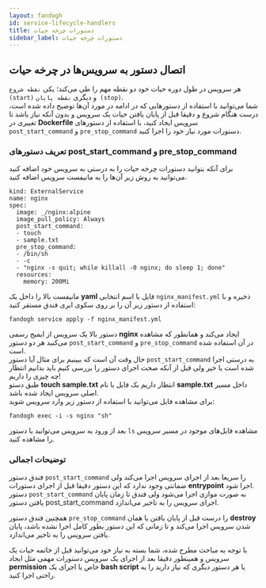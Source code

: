 ```yaml
---
layout: fandogh
id: service-lifecycle-handlers
title: دستورات چرخه حیات
sidebar_label: دستورات چرخه حیات
---
```



## اتصال دستور به سرویس‌ها در چرخه‌ حیات

هر سرویس در طول دوره حیات خود دو نقطه مهم را طی می‌کند؛ یکی `نقطه شروع (start)`  و دیگری `نقطه پایان (stop)`.\
شما می‌توانید با استفاده از دستورهایی که در ادامه در مورد آن‌ها توضیح داده‌ شده است، درست هنگام شروع و دقیقا قبل از پایان یافتن حیات یک سرویس و بدون آنکه نیاز باشد تا تغییری در **Dockerfile** سرویس ایجاد کنید، با استفاده از دستورهای `post_start_command` و `pre_stop_command` دستورات مورد نیاز خود را اجرا کنید.

### تعریف دستورهای post_start_command و pre_stop_command
برای آنکه بتوانید دستورات چرخه حیات را به درستی به سرویس خود اضافه‌ کنید می‌توانید به روش زیر آن‌ها را به مانیفست سرویس اضافه کنید.

```
kind: ExternalService
name: nginx
spec:
  image: _/nginx:alpine
  image_pull_policy: Always
  post_start_command:
  - touch
  - sample.txt
  pre_stop_command:
  - /bin/sh
  - -c
  - "nginx -s quit; while killall -0 nginx; do sleep 1; done"
  resources:
    memory: 200Mi
```
مانیفست بالا را داخل یک **yaml** فایل با اسم انتخابی `nginx_manifest.yml` ذخیره و با استفاده از دستور زیر آن را بر روی سکوی ابری فندق مستقر کنید:
```
fandogh service apply -f nginx_manifest.yml
```
دستور بالا یک سرویس از ایمیج رسمی **nginx** ایجاد می‌کند و همانطور که مشاهده می‌کنید هر دو دستور `post_start_command` و `pre_stop_command` در آن استفاده شده است.\
حال وقت آن است که ببینیم برای مثال آیا دستور `post_start_command` به درستی اجرا شده است یا خیر ولی قبل از آنکه صحت اجرای دستور را بررسی کنیم باید بدانیم انتظار چه چیزی را داریم!\
طبق دستو **touch  sample.txt** انتظار داریم یک فایل با نام **sample.txt** داخل مسیر اصلی سرویس ایجاد شده باشد. \
برای مشاهده فایل می‌توانید با استفاده از دستور زیر وارد سرویس شوید:
```
fandogh exec -i -s nginx "sh"
```
بعد از ورود به سرویس می‌توانید با دستور `ls` مشاهده فایل‌های موجود در مسیر سرویس را مشاهده کنید.
### توضیحات اجمالی
فندق دستور `post_start_command` را سریعا بعد از اجرای سرویس اجرا می‌کند ولی ضمانتی وجود ندارد که این دستور دقیقا قبل از اجرای دستورات **entrypoint** اجرا شود.\
دستور `post_start_command` به صورت موازی اجرا می‌شود ولی فندق تا زمان پایان یافتن دستور post_start_command اجرای سرویس را به تاخیر می‌اندازد.

همچنین فندق دستور `pre_stop_command` را درست قبل از پایان یافتن یا همان **destroy** شدن سرویس اجرا می‌کند و تا زمانی که این دستور بطور کامل اجرا نشده باشد، پایان یافتن سرویس را به تاخیر می‌اندازد.

با توجه به مباحث مطرح شده، شما بسته به نیاز خود می‌توانید قبل از خاتمه حیات یک سرویس و همینطور دقیقا بعد از اجرای یک سرویس دستورات مهمی مثل ایجاد **permission** خاص یا اجرای یک **bash script** یا هر دستور دیگری که نیاز دارید را به راحتی اجرا کنید.


